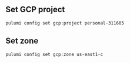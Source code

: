
## Set GCP project 
`pulumi config set gcp:project personal-311605`

## Set zone
`pulumi config set gcp:zone us-east1-c`
